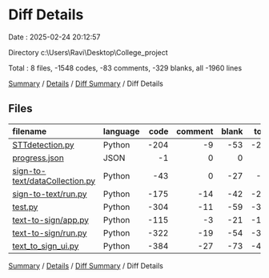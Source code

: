 # Diff Details

Date : 2025-02-24 20:12:57

Directory c:\\Users\\Ravi\\Desktop\\College_project

Total : 8 files,  -1548 codes, -83 comments, -329 blanks, all -1960 lines

[Summary](results.md) / [Details](details.md) / [Diff Summary](diff.md) / Diff Details

## Files
| filename | language | code | comment | blank | total |
| :--- | :--- | ---: | ---: | ---: | ---: |
| [STTdetection.py](/STTdetection.py) | Python | -204 | -9 | -53 | -266 |
| [progress.json](/progress.json) | JSON | -1 | 0 | 0 | -1 |
| [sign-to-text/dataCollection.py](/sign-to-text/dataCollection.py) | Python | -43 | 0 | -27 | -70 |
| [sign-to-text/run.py](/sign-to-text/run.py) | Python | -175 | -14 | -42 | -231 |
| [test.py](/test.py) | Python | -304 | -11 | -59 | -374 |
| [text-to-sign/app.py](/text-to-sign/app.py) | Python | -115 | -3 | -21 | -139 |
| [text-to-sign/run.py](/text-to-sign/run.py) | Python | -322 | -19 | -54 | -395 |
| [text_to_sign_ui.py](/text_to_sign_ui.py) | Python | -384 | -27 | -73 | -484 |

[Summary](results.md) / [Details](details.md) / [Diff Summary](diff.md) / Diff Details